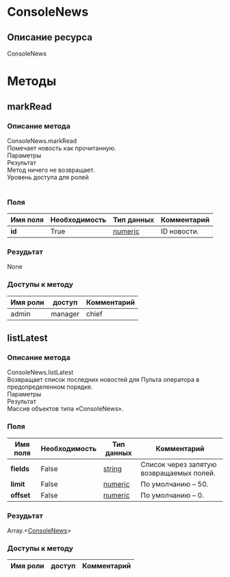 
# ConsoleNews

## Описание ресурса
ConsoleNews<br/>
# Методы

## markRead

### Описание метода
ConsoleNews.markRead<br/>Помечает новость как прочитанную.<br/>Параметры<br/>Результат<br/>Метод ничего не возвращает.<br/>Уровень доступа для ролей<br/><br/>
### Поля

| Имя поля | Необходимость | Тип данных | Комментарий |
|---|---|---|---|
|**id**|True|[numeric](/docs/types/numeric.md)|ID новости.<br/>|

### Резудьтат
None
### Доступы к методу

| Имя роли | доступ | Комментарий |
|---|---|---|
|admin|manager|chief|chief_partner|operator|admin_partner
## listLatest

### Описание метода
ConsoleNews.listLatest<br/>Возвращает список последних новостей для Пульта оператора в предопределенном порядке.<br/>Параметры<br/>Результат<br/>Массив объектов типа «ConsoleNews».<br/>
### Поля

| Имя поля | Необходимость | Тип данных | Комментарий |
|---|---|---|---|
|**fields**|False|[string](/docs/types/string.md)|Список через запятую возвращаемых полей.<br/>|
|**limit**|False|[numeric](/docs/types/numeric.md)|По умолчанию – 50.<br/>|
|**offset**|False|[numeric](/docs/types/numeric.md)|По умолчанию – 0.<br/>|

### Резудьтат
Array.<[ConsoleNews](/docs/types/ConsoleNews.md)>
### Доступы к методу

| Имя роли | доступ | Комментарий |
|---|---|---|
